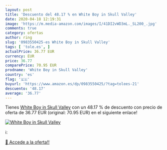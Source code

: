```yaml
---
layout: post
title: 'Descuento del 48.17 % en White Boy in Skull Valley'
date: 2020-04-18 12:19:31
image: 'https://m.media-amazon.com/images/I/41DI2vWD3mL._SL200_.jpg'
comments: true
category: ofertas
author: ring
slug: '0983550425-es White Boy in Skull Valley'
tags: [ 'tole.es', ]
actualPrice: 36.77 EUR
currency: EUR
price: 36.77
comparePrice: 70.95 EUR
prodname: 'White Boy in Skull Valley'
country: 'es'
flag: '🇪🇸'
buyurl: 'https://www.amazon.es/dp/0983550425/?tag=tolees-21'
descuento: '48.17'
average: '36.77'
---
```


Tienes [White Boy in Skull Valley](https://www.amazon.es/dp/0983550425/?tag=tolees-21) con un 48.17 % de descuento con precio de oferta de 36.77 EUR (original: 70.95 EUR) en el siguiente enlace!

[![White Boy in Skull Valley](https://m.media-amazon.com/images/I/41DI2vWD3mL._SL200_.jpg)](https://www.amazon.es/dp/0983550425/?tag=tolees-21)

ℹ️:


[🛒 Accede a la oferta!!](https://www.amazon.es/dp/0983550425/?tag=tolees-21)
